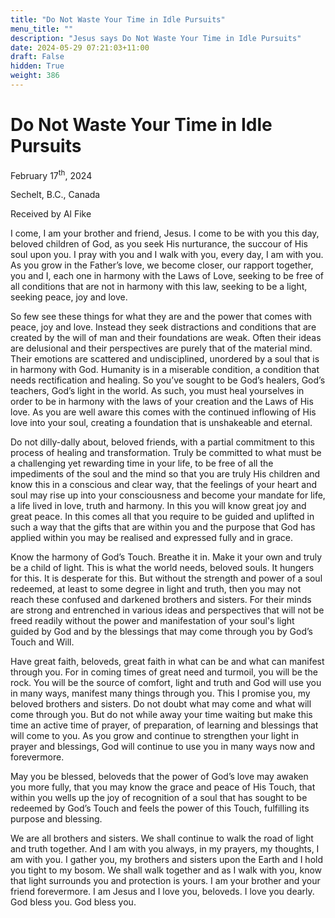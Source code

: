 ```yaml
---
title: "Do Not Waste Your Time in Idle Pursuits"
menu_title: ""
description: "Jesus says Do Not Waste Your Time in Idle Pursuits"
date: 2024-05-29 07:21:03+11:00
draft: False
hidden: True
weight: 386
---
```

# Do Not Waste Your Time in Idle Pursuits  

February 17<sup>th</sup>, 2024

Sechelt, B.C., Canada

Received by Al Fike 



I come, I am your brother and friend, Jesus. I come to be with you this day, beloved children of God, as you seek His nurturance, the succour of His soul upon you. I pray with you and I walk with you, every day, I am with you. As you grow in the Father’s love, we become closer, our rapport together, you and I, each one in harmony with the Laws of Love, seeking to be free of all conditions that are not in harmony with this law, seeking to be a light, seeking peace, joy and love.

So few see these things for what they are and the power that comes with peace, joy and love. Instead they seek distractions and conditions that are created by the will of man and their foundations are weak. Often their ideas are delusional and their perspectives are purely that of the material mind. Their emotions are scattered and undisciplined, unordered by a soul that is in harmony with God. Humanity is in a miserable condition, a condition that needs rectification and healing. So you’ve sought to be God’s healers, God’s teachers, God’s light in the world. As such, you must heal yourselves in order to be in harmony with the laws of your creation and the Laws of His love. As you are well aware this comes with the continued inflowing of His love into your soul, creating a foundation that is unshakeable and eternal.

Do not dilly-dally about, beloved friends, with a partial commitment to this process of healing and transformation. Truly be committed to what must be a challenging yet rewarding time in your life, to be free of all the impediments of the soul and the mind so that you are truly His children and know this in a conscious and clear way, that the feelings of your heart and soul may rise up into your consciousness and become your mandate for life, a life lived in love, truth and harmony. In this you will know great joy and great peace. In this comes all that you require to be guided and uplifted in such a way that the gifts that are within you and the purpose that God has applied within you may be realised and expressed fully and in grace.

Know the harmony of God’s Touch. Breathe it in. Make it your own and truly be a child of light. This is what the world needs, beloved souls. It hungers for this. It is desperate for this. But without the strength and power of a soul redeemed, at least to some degree in light and truth, then you may not reach these confused and darkened brothers and sisters. For their minds are strong and entrenched in various ideas and perspectives that will not be freed readily without the power and manifestation of your soul's light guided by God and by the blessings that may come through you by God’s Touch and Will.

Have great faith, beloveds, great faith in what can be and what can manifest through you. For in coming times of great need and turmoil, you will be the rock. You will be the source of comfort, light and truth and God will use you in many ways, manifest many things through you. This I promise you, my beloved brothers and sisters. Do not doubt what may come and what will come through you. But do not while away your time waiting but make this time an active time of prayer, of preparation, of learning and blessings that will come to you. As you grow and continue to strengthen your light in prayer and blessings, God will continue to use you in many ways now and forevermore.

May you be blessed, beloveds that the power of God’s love may awaken you more fully, that you may know the grace and peace of His Touch, that within you wells up the joy of recognition of a soul that has sought to be redeemed by God’s Touch and feels the power of this Touch, fulfilling its purpose and blessing. 

We are all brothers and sisters. We shall continue to walk the road of light and truth together. And I am with you always, in my prayers, my thoughts, I am with you. I gather you, my brothers and sisters upon the Earth and I hold you tight to my bosom. We shall walk together and as I walk with you, know that light surrounds you and protection is yours. I am your brother and your friend forevermore. I am Jesus and I love you, beloveds. I love you dearly. God bless you. God bless you.